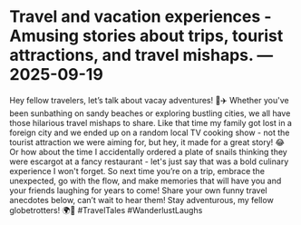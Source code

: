 # Travel and vacation experiences - Amusing stories about trips, tourist attractions, and travel mishaps. — 2025-09-19

Hey fellow travelers, let’s talk about vacay adventures! 🌴✈️ Whether you've been sunbathing on sandy beaches or exploring bustling cities, we all have those hilarious travel mishaps to share. Like that time my family got lost in a foreign city and we ended up on a random local TV cooking show - not the tourist attraction we were aiming for, but hey, it made for a great story! 😂 Or how about the time I accidentally ordered a plate of snails thinking they were escargot at a fancy restaurant - let's just say that was a bold culinary experience I won't forget. So next time you’re on a trip, embrace the unexpected, go with the flow, and make memories that will have you and your friends laughing for years to come! Share your own funny travel anecdotes below, can’t wait to hear them! Stay adventurous, my fellow globetrotters! 🌍💫 #TravelTales #WanderlustLaughs